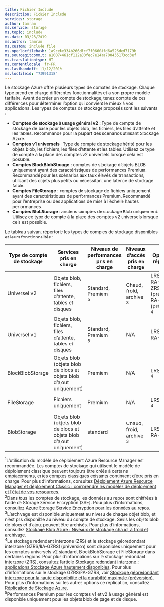 ```yaml
---
title: Fichier Include
description: Fichier Include
services: storage
author: tamram
ms.service: storage
ms.topic: include
ms.date: 03/23/2019
ms.author: tamram
ms.custom: include file
ms.openlocfilehash: 1a9cebe334b266dfcf7f06608fd6a526ded7179b
ms.sourcegitcommit: a10074461cf112a00fec7e14ba700435173cd3ef
ms.translationtype: HT
ms.contentlocale: fr-FR
ms.lasthandoff: 11/12/2019
ms.locfileid: "73991318"
---
```

Le stockage Azure offre plusieurs types de comptes de stockage. Chaque type prend en charge différentes fonctionnalités et a son propre modèle tarifaire. Avant de créer un compte de stockage, tenez compte de ces différences pour déterminer l’option qui convient le mieux à vos applications. Les types de comptes de stockage proposés sont les suivants :

- **Comptes de stockage à usage général v2** : Type de compte de stockage de base pour les objets blob, les fichiers, les files d’attente et les tables. Recommandé pour la plupart des scénarios utilisant Stockage Azure.
- **Comptes v1 universels** : Type de compte de stockage hérité pour les objets blob, les fichiers, les files d’attente et les tables. Utilisez ce type de compte à la place des comptes v2 universels lorsque cela est possible.
- **Comptes BlockBlobStorage** : comptes de stockage d’objets BLOB uniquement ayant des caractéristiques de performances Premium. Recommandé pour les scénarios aux taux élevés de transactions, utilisant des objets plus petits ou nécessitant une latence de stockage faible.
- **Comptes FileStorage** : comptes de stockage de fichiers uniquement ayant des caractéristiques de performances Premium. Recommandé pour l’entreprise ou des applications de mise à l’échelle hautes performances.
- **Comptes BlobStorage** : anciens comptes de stockage Blob uniquement. Utilisez ce type de compte à la place des comptes v2 universels lorsque cela est possible.

Le tableau suivant répertorie les types de comptes de stockage disponibles et leurs fonctionnalités :

| Type de compte de stockage | Services pris en charge                       | Niveaux de performances pris en charge      | Niveaux d’accès pris en charge         | Options de réplication               | Modèle de déploiement<div role="complementary" aria-labelledby="deployment-model"><sup>1</sup></div> | Chiffrement<div role="complementary" aria-labelledby="encryption"><sup>2</sup></div> |
|----------------------|------------------------------------------|-----------------------------|--------------------------------|-----------------------------------|------------------------------|------------------------|
| Universel v2   | Objets blob, fichiers, files d’attente, tables et disques       | Standard, Premium<div role="complementary" aria-labelledby="premium-performance"><sup>5</sup></div> | Chaud, froid, archive<div role="complementary" aria-labelledby="archive"><sup>3</sup></div> | LRS, GRS, RA-GRS, ZRS, GZRS (préversion), RA-GZRS (préversion)<div role="complementary" aria-labelledby="zone-redundant-storage"><sup>4</sup></div> | Gestionnaire de ressources             | Chiffré              |
| Universel v1   | Objets blob, fichiers, files d’attente, tables et disques       | Standard, Premium<div role="complementary" aria-labelledby="premium-performance"><sup>5</sup></div> | N/A                            | LRS, GRS, RA-GRS                  | Resource Manager, Classic    | Chiffré              |
| BlockBlobStorage   | Objets blob (objets blob de blocs et objets blob d’ajout uniquement) | Premium                       | N/A                            | LRS, ZRS<div role="complementary" aria-labelledby="zone-redundant-storage"><sup>4</sup></div>                               | Gestionnaire de ressources             | Chiffré              |
| FileStorage   | Fichiers uniquement | Premium                       | N/A                            | LRS, ZRS<div role="complementary" aria-labelledby="zone-redundant-storage"><sup>4</sup></div>                               | Gestionnaire de ressources             | Chiffré              |
| BlobStorage         | Objets blob (objets blob de blocs et objets blob d’ajout uniquement) | standard                      | Chaud, froid, archive<div role="complementary" aria-labelledby="archive"><sup>3</sup></div> | LRS, GRS, RA-GRS                  | Gestionnaire de ressources             | Chiffré              |

<div id="deployment-model"><sup>1</sup>L’utilisation du modèle de déploiement Azure Resource Manager est recommandée. Les comptes de stockage qui utilisent le modèle de déploiement classique peuvent toujours être créés à certains emplacements, et les comptes classiques existants continuent d’être pris en charge. Pour plus d’informations, consultez <a href="https://docs.microsoft.com/azure/azure-resource-manager/resource-manager-deployment-model">Déploiement Azure Resource Manager et déploiement Classic : comprendre les modèles de déploiement et l’état de vos ressources</a>.</div>

<div id="encryption"><sup>2</sup>Dans tous les comptes de stockage, les données au repos sont chiffrées à l’aide de Storage Service Encryption (SSE). Pour plus d’informations, consultez <a href="https://docs.microsoft.com/azure/storage/common/storage-service-encryption">Azure Storage Service Encryption pour les données au repos</a>.</div>

<div id="archive"><sup>3</sup>L’archivage est disponible uniquement au niveau de chaque objet blob, et n’est pas disponible au niveau du compte de stockage. Seuls les objets blob de blocs et d’ajout peuvent être archivés. Pour plus d’informations, consultez <a href="https://docs.microsoft.com/azure/storage/blobs/storage-blob-storage-tiers">Stockage Blob Azure : Niveaux de stockage chaud, à froid et archivage</a>.</div>

<div id="zone-redundant-storage"><sup>4</sup>Le stockage redondant interzone (ZRS) et le stockage géoredondant interzone (GZRS/RA-GZRS) (préversion) sont disponibles uniquement pour les comptes universels v2 standard, BlockBlobStorage et FileStorage dans certaines régions. Pour plus d’informations sur le stockage redondant interzone (ZRS), consultez l’article <a href="https://docs.microsoft.com/azure/storage/common/storage-redundancy-zrs">Stockage redondant interzone : applications Stockage Azure hautement disponibles</a>. Pour plus d’informations sur le stockage GZRS/RA-GZRS, voir <a href="https://docs.microsoft.com/azure/storage/common/storage-redundancy-gzrs">Stockage géoredondant interzone pour la haute disponibilité et la durabilité maximale (préversion)</a>. Pour plus d’informations sur les autres options de réplication, consultez <a href="https://docs.microsoft.com/azure/storage/common/storage-redundancy">Réplication de Stockage Azure</a>.</div>

<div id="premium-performance"><sup>5</sup>Performances Premium pour les comptes v1 et v2 à usage général est disponible uniquement pour les objets blob de page et de disque.</div>
